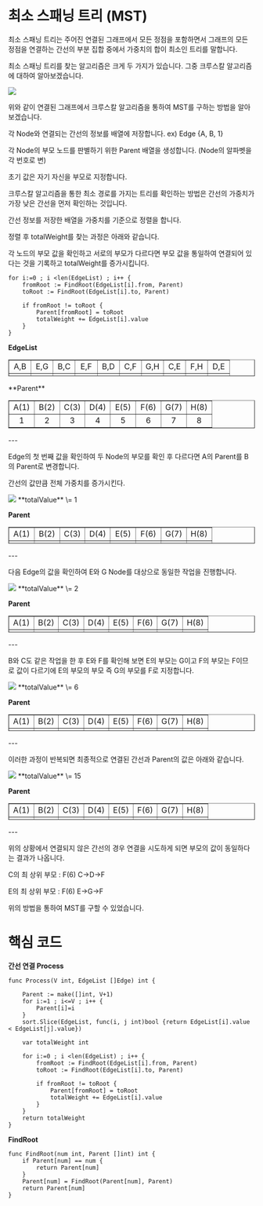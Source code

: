 # **최소 스패닝 트리 (MST)**

최소 스패닝 트리는 주어진 연결된 그래프에서 모든 정점을 포함하면서 그래프의 모든 정점을 연결하는 간선의 부분 집합 중에서 가중치의 합이 최소인 트리를 말합니다.

최소 스패닝 트리를 찾는 알고리즘은 크게 두 가지가 있습니다. 그중 크루스칼 알고리즘에 대하여 알아보겠습니다.

<img src="/assets/스크린샷 2023-11-30 110856.png">

위와 같이 연결된 그래프에서 크루스칼 알고리즘을 통하여 MST를 구하는 방법을 알아보겠습니다.

각 Node와 연결되는 간선의 정보를 배열에 저장합니다. ex) Edge {A, B, 1}

각 Node의 부모 노드를 판별하기 위한 Parent 배열을 생성합니다. (Node의 알파벳을 각 번호로 변)

초기 값은 자기 자신을 부모로 지정합니다.

크루스칼 알고리즘을 통한 최소 경로를 가지는 트리를 확인하는 방법은 간선의 가중치가 가장 낮은 간선을 먼저 확인하는 것입니다.

간선 정보를 저장한 배열을 가중치를 기준으로 정렬을 합니다.

정렬 후 totalWeight를 찾는 과정은 아래와 같습니다.

각 노드의 부모 값을 확인하고 서로의 부모가 다르다면 부모 값을 통일하여 연결되어 있다는 것을 기록하고 totalWeight를 증가시킵니다.

```
for i:=0 ; i <len(EdgeList) ; i++ {
    fromRoot := FindRoot(EdgeList[i].from, Parent)
    toRoot := FindRoot(EdgeList[i].to, Parent)

    if fromRoot != toRoot {
        Parent[fromRoot] = toRoot
        totalWeight += EdgeList[i].value
    }
}
```

**EdgeList**
<table style="border-collapse: collapse; width: 100%; height: 34px;" border="1" data-ke-align="alignLeft" data-ke-style="style8">
<tbody>
<tr style="height: 17px;">
<td style="width: 10%; height: 17px; text-align: center;">A,B</td>
<td style="width: 10%; height: 17px; text-align: center;">E,G</td>
<td style="width: 10%; height: 17px; text-align: center;">B,C</td>
<td style="width: 10%; height: 17px; text-align: center;">E,F</td>
<td style="width: 10%; height: 17px; text-align: center;">B,D</td>
<td style="width: 10%; height: 17px; text-align: center;">C,F</td>
<td style="width: 10%; height: 17px; text-align: center;">G,H</td>
<td style="width: 10%; height: 17px; text-align: center;">C,E</td>
<td style="width: 10%; height: 17px; text-align: center;">F,H</td>
<td style="width: 10%; height: 17px; text-align: center;">D,E</td>
</tr>
<tr style="height: 17px;">
<td style="width: 10%; height: 17px; text-align: center;">1</td>
<td style="width: 10%; height: 17px; text-align: center;">1</td>
<td style="width: 10%; height: 17px; text-align: center;">2</td>
<td style="width: 10%; height: 17px; text-align: center;">2</td>
<td style="width: 10%; height: 17px; text-align: center;">3</td>
<td style="width: 10%; height: 17px; text-align: center;">3</td>
<td style="width: 10%; height: 17px; text-align: center;">3</td>
<td style="width: 10%; height: 17px; text-align: center;">4</td>
<td style="width: 10%; height: 17px; text-align: center;">5</td>
<td style="width: 10%; height: 17px; text-align: center;">6</td>
</tr>
</tbody>
</table>
**Parent**
<table style="border-collapse: collapse; width: 100%;" border="1" data-ke-align="alignLeft">
<tbody>
<tr>
<td style="width: 12.5%; text-align: center;">A(1)</td>
<td style="width: 12.5%; text-align: center;">B(2)</td>
<td style="width: 12.5%; text-align: center;">C(3)</td>
<td style="width: 12.5%; text-align: center;">D(4)</td>
<td style="width: 12.5%; text-align: center;">E(5)</td>
<td style="width: 12.5%; text-align: center;">F(6)</td>
<td style="width: 12.5%; text-align: center;">G(7)</td>
<td style="width: 12.5%; text-align: center;">H(8)</td>
</tr>
<tr>
<td style="width: 12.5%; text-align: center;">1</td>
<td style="width: 12.5%; text-align: center;">2</td>
<td style="width: 12.5%; text-align: center;">3</td>
<td style="width: 12.5%; text-align: center;">4</td>
<td style="width: 12.5%; text-align: center;">5</td>
<td style="width: 12.5%; text-align: center;">6</td>
<td style="width: 12.5%; text-align: center;">7</td>
<td style="width: 12.5%; text-align: center;">8</td>
</tr>
</tbody>
</table>
---

Edge의 첫 번째 값을 확인하여 두 Node의 부모를 확인 후 다르다면 A의 Parent를 B의 Parent로 변경합니다.

간선의 값만큼 전체 가중치를 증가시킨다.

<img src="/assets/스크린샷 2023-11-30 113915.png">
**totalValue** \= 1

**Parent**
<table style="border-collapse: collapse; width: 100%; height: 34px;" border="1" data-ke-align="alignLeft">
<tbody>
<tr style="height: 17px;">
<td style="width: 12.5%; height: 17px; text-align: center;">A(1)</td>
<td style="width: 12.5%; height: 17px; text-align: center;">B(2)</td>
<td style="width: 12.5%; height: 17px; text-align: center;">C(3)</td>
<td style="width: 12.5%; height: 17px; text-align: center;">D(4)</td>
<td style="width: 12.5%; height: 17px; text-align: center;">E(5)</td>
<td style="width: 12.5%; height: 17px; text-align: center;">F(6)</td>
<td style="width: 12.5%; height: 17px; text-align: center;">G(7)</td>
<td style="width: 12.5%; height: 17px; text-align: center;">H(8)</td>
</tr>
<tr style="height: 17px;">
<td style="width: 12.5%; height: 17px; text-align: center;">2</td>
<td style="width: 12.5%; height: 17px; text-align: center;">2</td>
<td style="width: 12.5%; height: 17px; text-align: center;">3</td>
<td style="width: 12.5%; height: 17px; text-align: center;">4</td>
<td style="width: 12.5%; height: 17px; text-align: center;">5</td>
<td style="width: 12.5%; height: 17px; text-align: center;">6</td>
<td style="width: 12.5%; height: 17px; text-align: center;">7</td>
<td style="width: 12.5%; height: 17px; text-align: center;">8</td>
</tr>
</tbody>
</table>
---

다음 Edge의 값을 확인하여 E와 G Node를 대상으로 동일한 작업을 진행합니다.

<img src="/assets/스크린샷 2023-11-30 114056.png">
**totalValue** \= 2

**Parent**
<table style="border-collapse: collapse; width: 100%; height: 34px;" border="1" data-ke-align="alignLeft">
<tbody>
<tr>
<td style="text-align: center;">A(1)</td>
<td style="text-align: center;">B(2)</td>
<td style="text-align: center;">C(3)</td>
<td style="text-align: center;">D(4)</td>
<td style="text-align: center;">E(5)</td>
<td style="text-align: center;">F(6)</td>
<td style="text-align: center;">G(7)</td>
<td style="text-align: center;">H(8)</td>
</tr>
<tr>
<td style="text-align: center;">2</td>
<td style="text-align: center;">2</td>
<td style="text-align: center;">3</td>
<td style="text-align: center;">4</td>
<td style="text-align: center;">7</td>
<td style="text-align: center;">6</td>
<td style="text-align: center;">7</td>
<td style="text-align: center;">8</td>
</tr>
</tbody>
</table>
---

B와 C도 같은 작업을 한 후 E와 F를 확인해 보면 E의 부모는 G이고 F의 부모는 F이므로 값이 다르기에 E의 부모의 부모 즉 G의 부모를 F로 지정합니다.

<img src="/assets/스크린샷 2023-11-30 115601.png">
**totalValue** \= 6

**Parent**
<table style="border-collapse: collapse; width: 100%; height: 34px;" border="1" data-ke-align="alignLeft">
<tbody>
<tr>
<td style="text-align: center;">A(1)</td>
<td style="text-align: center;">B(2)</td>
<td style="text-align: center;">C(3)</td>
<td style="text-align: center;">D(4)</td>
<td style="text-align: center;">E(5)</td>
<td style="text-align: center;">F(6)</td>
<td style="text-align: center;">G(7)</td>
<td style="text-align: center;">H(8)</td>
</tr>
<tr>
<td style="text-align: center;">2</td>
<td style="text-align: center;">3</td>
<td style="text-align: center;">3</td>
<td style="text-align: center;">4</td>
<td style="text-align: center;">7</td>
<td style="text-align: center;">6</td>
<td style="text-align: center;">6</td>
<td style="text-align: center;">8</td>
</tr>
</tbody>
</table>
---

이러한 과정이 반복되면 최종적으로 연결된 간선과 Parent의 값은 아래와 같습니다.

<img src="/assets/스크린샷 2023-11-30 115835.png">
**totalValue** \= 15

**Parent**
<table style="border-collapse: collapse; width: 100%; height: 34px;" border="1" data-ke-align="alignLeft">
<tbody>
<tr>
<td style="text-align: center;">A(1)</td>
<td style="text-align: center;">B(2)</td>
<td style="text-align: center;">C(3)</td>
<td style="text-align: center;">D(4)</td>
<td style="text-align: center;">E(5)</td>
<td style="text-align: center;">F(6)</td>
<td style="text-align: center;">G(7)</td>
<td style="text-align: center;">H(8)</td>
</tr>
<tr>
<td style="text-align: center;">2</td>
<td style="text-align: center;">3</td>
<td style="text-align: center;">4</td>
<td style="text-align: center;">6</td>
<td style="text-align: center;">7</td>
<td style="text-align: center;">6</td>
<td style="text-align: center;">6</td>
<td style="text-align: center;">6</td>
</tr>
</tbody>
</table>
---

위의 상황에서 연결되지 않은 간선의 경우 연결을 시도하게 되면 부모의 값이 동일하다는 결과가 나옵니다.

C의 최 상위 부모 : F(6) C->D->F

E의 최 상위 부모 : F(6) E->G->F

위의 방법을 통하여 MST를 구할 수 있었습니다.

# **핵심 코드**

**간선 연결 Process**

```
func Process(V int, EdgeList []Edge) int {

	Parent := make([]int, V+1)
	for i:=1 ; i<=V ; i++ {
		Parent[i]=i
	}
	sort.Slice(EdgeList, func(i, j int)bool {return EdgeList[i].value < EdgeList[j].value})
	
	var totalWeight int

	for i:=0 ; i <len(EdgeList) ; i++ {
		fromRoot := FindRoot(EdgeList[i].from, Parent)
		toRoot := FindRoot(EdgeList[i].to, Parent)

		if fromRoot != toRoot {
			Parent[fromRoot] = toRoot
			totalWeight += EdgeList[i].value
		}
	}
	return totalWeight
}
```

**FindRoot**

```
func FindRoot(num int, Parent []int) int {
	if Parent[num] == num {
		return Parent[num]
	}
	Parent[num] = FindRoot(Parent[num], Parent)
	return Parent[num]
}
```